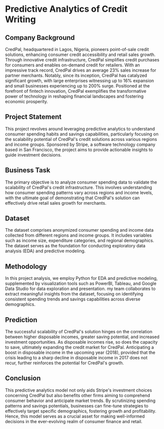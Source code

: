 # Predictive Analytics of Credit Writing

## Company Background 
CredPal, headquartered in Lagos, Nigeria, pioneers point-of-sale credit solutions, enhancing consumer credit accessibility and retail sales growth. Through innovative credit infrastructure, CredPal simplifies credit purchases for consumers and enables on-demand credit for retailers. With an impressive track record, CredPal drives an average 23% sales increase for partner merchants. Notably, since its inception, CredPal has catalyzed significant growth, with large enterprises witnessing up to 16% expansion and small businesses experiencing up to 200% surge. Positioned at the forefront of fintech innovation, CredPal exemplifies the transformative power of technology in reshaping financial landscapes and fostering economic prosperity.

## Project Statement
This project revolves around leveraging predictive analytics to understand consumer spending habits and savings capabilities, particularly focusing on the scalability potential of CredPal's credit solutions across various regions and income groups. Sponsored by Stripe, a software technology company based in San Francisco, the project aims to provide actionable insights to guide investment decisions.

## Business Task
The primary objective is to analyze consumer spending data to validate the scalability of CredPal's credit infrastructure. This involves understanding how consumer spending patterns vary across regions and income levels, with the ultimate goal of demonstrating that CredPal's solution can effectively drive retail sales growth for merchants.

## Dataset
The dataset comprises anonymized consumer spending and income data collected from different regions and income groups. It includes variables such as income size, expenditure categories, and regional demographics. The dataset serves as the foundation for conducting exploratory data analysis (EDA) and predictive modeling.

## Methodology
In this project analysis, we  employ Python for EDA and predictive modeling, supplemented by visualization tools such as PowerBI, Tableau, and Google Data Studio for data exploration and presentation. my team collaborates to extract meaningful insights from the dataset, focusing on identifying consistent spending trends and savings capabilities across diverse demographics.

## Prediction
The successful scalability of CredPal's solution hinges on the correlation between higher disposable incomes, greater saving potential, and increased investment opportunities. As disposable incomes rise, so does the capacity to save, ultimately expanding the credit market for CredPal. Anticipating a boost in disposable income in the upcoming year (2018), provided that the crisis leading to a sharp decline in disposable income in 2017 does not recur, further reinforces the potential for CredPal's growth.

## Conclusion
This predictive analytics model not only aids Stripe's investment choices concerning CredPal but also benefits other firms aiming to comprehend consumer behavior and anticipate market trends. By scrutinizing spending patterns and savings potentials, businesses can fine-tune strategies to effectively target specific demographics, fostering growth and profitability. Hence, this model serves as a crucial asset for making well-informed decisions in the ever-evolving realm of consumer finance and retail.
